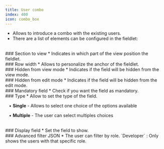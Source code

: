 ```yaml
---
title: User combo
index: 400
icon: combo_box
---
```

* Allows to introduce a combo with the existing users.
* There are a list of elements can be configured in the fieldlet:

<br />
### Section to view
* Indicates in which part of the view position the fieldlet.

<br />
### Row width
* Allows to personalize the anchor of the fieldlet.

<br />
### Hidden from view mode
* Indicates if the field will be hidden from the view mode.

<br />
### Hidden from edit mode
* Indicates if the field will be hidden from the edit mode.

<br />
### Mandatory field
* Check if you want the field as mandatory.

<br />
### Type
* Allow to set the type of the field. <br />

&nbsp; &nbsp;• **Single** - Allows to select one choice of the options available <br />

&nbsp; &nbsp;• **Multiple** - The user can select multiples choices <br />
<!--- &nbsp; &nbsp;• **Grid** -  -->

<br />
### Display field
* Set the field to show.

<br />
### Advanced filter JSON
* The user can filter by role. `Developer` : Only shows the users with that specific role.

